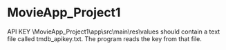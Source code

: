 # MovieApp_Project1
API KEY
  \MovieApp_Project1\app\src\main\res\values should contain a text file called tmdb_apikey.txt.  The program reads the key from that file.
